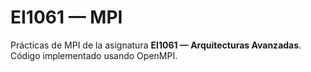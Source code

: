 EI1061 — MPI
===================

Prácticas de MPI de la asignatura **EI1061 — Arquitecturas Avanzadas**. Código implementado usando OpenMPI.